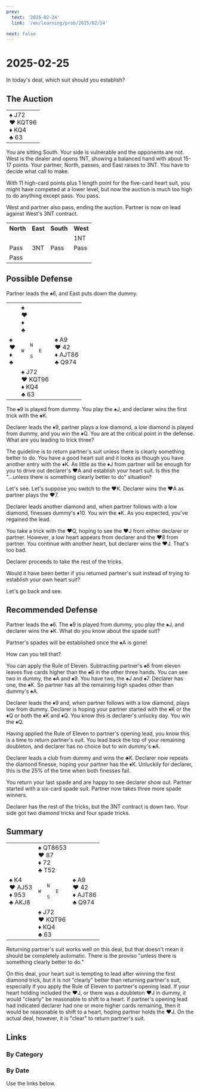 ```yaml
---
prev:
  text: '2025-02-24'
  link: '/en/learning/prob/2025/02/24'

next: false
---
```


# 2025-02-25

In today's deal, which suit should you establish?

<Badge type="tip" text="Defense"/>

## The Auction

<table class="hand">
	<tr>
		<td>♠ J72<br>♥ KQT96<br>♦ KQ4<br>♣ 63</td>
	</tr>
</table>

You are sitting South. Your side is vulnerable and the opponents are not. West is the dealer and opens 1NT, showing a balanced hand with about 15-17 points. Your partner, North, passes, and East raises to 3NT. You have to decide what call to make.

With 11 high-card points plus 1 length point for the five-card heart suit, you might have competed at a lower level, but now the auction is much too high to do anything except pass. You pass.

West and partner also pass, ending the auction. Partner is now on lead against West's 3NT contract.

<table class="auction">
	<tr>
		<th>North</th>
		<th>East</th>
		<th>South</th>
		<th>West</th>
	</tr>
	<tr>
		<td></td>
		<td></td>
		<td></td>
		<td>1NT</td>
	</tr>
	<tr>
		<td>Pass</td>
		<td>3NT</td>
		<td>Pass</td>
		<td>Pass</td>
	</tr>
	<tr>
		<td>Pass</td>
		<td></td>
		<td></td>
		<td></td>
	</tr>
</table>


## Possible Defense

Partner leads the ♠6, and East puts down the dummy.

<table class="deal">
	<tr>
		<td></td>
		<td>♠ <br>♥ <br>♦ <br>♣ </td>
		<td></td>
	</tr>
	<tr>
		<td>♠ <br>♥ <br>♦ <br>♣ </td>
		<td><pre>   N<br>W     E<br>   S</pre></td>
		<td>♠ A9<br>♥ 42<br>♦ AJT86<br>♣ Q974</td>
	</tr>
	<tr>
		<td></td>
		<td>♠ J72<br>♥ KQT96<br>♦ KQ4<br>♣ 63</td>
		<td></td>
	</tr>
</table>

The ♠9 is played from dummy. You play the ♠J, and declarer wins the first trick with the ♠K.

Declarer leads the ♦9, partner plays a low diamond, a low diamond is played from dummy, and you win the ♦Q. You are at the critical point in the defense. What are you leading to trick three?

The guideline is to return partner's suit unless there is clearly something better to do. You have a good heart suit and it looks as though you have another entry with the ♦K. As little as the ♦J from partner will be enough for you to drive out declarer's ♥A and establish your heart suit. Is this the "...unless there is something clearly better to do" situation?

Let's see. Let's suppose you switch to the ♥K. Declarer wins the ♥A as partner plays the ♥7.

Declarer leads another diamond and, when partner follows with a low diamond, finesses dummy's ♦10. You win the ♦K. As you expected, you've regained the lead.

You take a trick with the ♥Q, hoping to see the ♥J from either declarer or partner. However, a low heart appears from declarer and the ♥8 from partner. You continue with another heart, but declarer wins the ♥J. That's too bad.

Declarer proceeds to take the rest of the tricks.

Would it have been better if you returned partner's suit instead of trying to establish your own heart suit?

Let's go back and see.

## Recommended Defense

Partner leads the ♠6. The ♠9 is played from dummy, you play the ♠J, and declarer wins the ♠K. What do you know about the spade suit?

Partner's spades will be established once the ♠A is gone!

How can you tell that?

You can apply the Rule of Eleven. Subtracting partner's ♠6 from eleven leaves five cards higher than the ♠6 in the other three hands. You can see two in dummy, the ♠A and ♠9. You have two, the ♠J and ♠7. Declarer has one, the ♠K. So partner has all the remaining high spades other than dummy's ♠A.

Declarer leads the ♦9 and, when partner follows with a low diamond, plays low from dummy. Declarer is hoping your partner started with the ♦K or the ♦Q or both the ♦K and ♦Q. You know this is declarer's unlucky day. You win the ♦Q.

Having applied the Rule of Eleven to partner's opening lead, you know this is a time to return partner's suit. You lead back the top of your remaining doubleton, and declarer has no choice but to win dummy's ♠A.

Declarer leads a club from dummy and wins the ♣K. Declarer now repeats the diamond finesse, hoping your partner has the ♦K. Unluckily for declarer, this is the 25% of the time when both finesses fail.

You return your last spade and are happy to see declarer show out. Partner started with a six-card spade suit. Partner now takes three more spade winners.

Declarer has the rest of the tricks, but the 3NT contract is down two. Your side got two diamond tricks and four spade tricks.

## Summary

<table class="deal">
	<tr>
		<td></td>
		<td>♠ QT8653<br>♥ 87<br>♦ 72<br>♣ T52</td>
		<td></td>
	</tr>
	<tr>
		<td>♠ K4<br>♥ AJ53<br>♦ 953<br>♣ AKJ8</td>
		<td><pre>   N<br>W     E<br>   S</pre></td>
		<td>♠ A9<br>♥ 42<br>♦ AJT86<br>♣ Q974</td>
	</tr>
	<tr>
		<td></td>
		<td>♠ J72<br>♥ KQT96<br>♦ KQ4<br>♣ 63</td>
		<td></td>
	</tr>
</table>

Returning partner's suit works well on this deal, but that doesn't mean it should be completely automatic. There is the proviso "unless there is something clearly better to do."

On this deal, your heart suit is tempting to lead after winning the first diamond trick, but it is not "clearly" better than returning partner's suit, especially if you apply the Rule of Eleven to partner's opening lead. If your heart holding included the ♥J, or there was a doubleton ♥J in dummy, it would "clearly" be reasonable to shift to a heart. If partner's opening lead had indicated declarer had one or more higher cards remaining, then it would be reasonable to shift to a heart, hoping partner holds the ♥J. On the actual deal, however, it is "clear" to return partner's suit.

## Links

[<Badge type="tip" text="Go to Practice"/>](/en/practice/prob/2025/02/25)

### By Category

[<Badge type="tip" text="<--"/>](/en/learning/prob/2025/02/18)
[<Badge type="tip" text="Calendar"/>](/en/learning/calendar/2025/02)
[<Badge type="info" text="-->"/>](/en/learning/prob/2025/02/25#links)

### By Date

Use the links below.